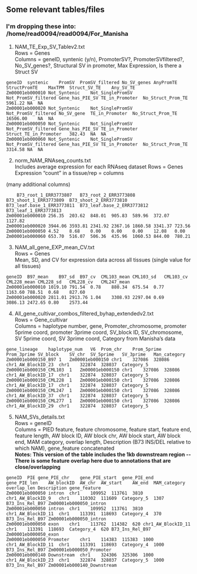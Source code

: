 ## Some relevant tables/files

### I'm dropping these into: /home/read0094/read0094/For_Manisha

1. NAM_TE_Exp_SV_Tablev2.txt\
Rows = Genes\
Columns = geneID, syntenic (y/n), PromoterSV?, PromoterSVfiltered?, No_SV_genes?, Structural SV in promoter, Max Expression, Is there a Struct SV

`````
geneID	syntenic	PromSV	PromSV_filtered	No_SV_genes	AnyPromTE	StructPromTE	MaxTPM	Struct_SV_TE	Any_SV_TE
Zm00001eb000010	Not_Syntenic	Not_SinglePromSV	Not_PromSV_filtered	Gene_has_PIE_SV	TE_in_Promoter	No_Struct_Prom_TE	5961.22	NA	NA
Zm00001eb000020	Not_Syntenic	Not_SinglePromSV	Not_PromSV_filtered	No_SV_gene	TE_in_Promoter	No_Struct_Prom_TE	16506.00	NA	NA
Zm00001eb000050	Not_Syntenic	Not_SinglePromSV	Not_PromSV_filtered	Gene_has_PIE_SV	TE_in_Promoter	Struct_TE_in_Promoter	382.43	NA	NA
Zm00001eb000060	Not_Syntenic	Not_SinglePromSV	Not_PromSV_filtered	Gene_has_PIE_SV	TE_in_Promoter	No_Struct_Prom_TE	3314.58	NA	NA
`````

2. norm_NAM_RNAseq_counts.txt\
Includes average expression for each RNAseq dataset
Rows = Genes\
Expression “count” in a tissue/rep = columns

(many additional columns)
`````
	B73_root_1_ERR3773807	B73_root_2_ERR3773808	B73_shoot_1_ERR3773809	B73_shoot_2_ERR3773810	B73_leaf.base_1_ERR3773811	B73_leaf.base_2_ERR3773812	B73_leaf_1_ERR3773813
Zm00001eb000010	256.35	203.62	848.01	905.83	589.96	372.07	1127.82
Zm00001eb000020	3944.06	3593.81	2341.92	2367.16	1860.58	3341.37	723.56
Zm00001eb000050	4.52	8.68	0.00	0.00	0.00	12.08	0.00
Zm00001eb000060	653.70	516.07	506.36	435.96	1060.53	844.00	780.21
`````

3. NAM_all_gene_EXP_mean_CV.txt\
Rows = Genes\
Mean, SD, and CV for expression data across all tissues (single value for all tissues)

`````
geneID	B97_mean	B97_sd	B97_cv	CML103_mean	CML103_sd	CML103_cv	CML228_mean	CML228_sd	CML228_cv	CML247_mean
Zm00001eb000010	1019.10	791.54	0.78	880.34	675.54	0.77	1163.60	788.51	0.68	827.60
Zm00001eb000020	2811.01	2913.76	1.04	3308.93	2297.04	0.69	3086.13	2472.65	0.80	2573.44
`````

4. All_gene_cultivar_combos_filtered_byhap_extendedv2.txt \
Rows = Gene_cultivar \
Columns = haplotype number, gene, Promoter_chromosome, promoter 5prime coord, promoter 3prime coord, SV_block ID, SV_chromosome, SV 5prime coord, SV 3prime coord, Category from Manisha’s data
`````
gene_lineage	haplotype_num	V6	Prom_chr	Prom_5prime	Prom_3prime	SV_block	SV_chr	SV_5prime	SV_3prime	Man_category
Zm00001eb000150_B97	1	Zm00001eb000150	chr1	327086	328086	chr1_AW_BlockID_23	chr1	322874	328037	Category_5
Zm00001eb000150_CML103	1	Zm00001eb000150	chr1	327086	328086	chr1_AW_BlockID_17	chr1	322874	328037	Category_5
Zm00001eb000150_CML228	1	Zm00001eb000150	chr1	327086	328086	chr1_AW_BlockID_17	chr1	322874	328037	Category_5
Zm00001eb000150_CML247	1	Zm00001eb000150	chr1	327086	328086	chr1_AW_BlockID_37	chr1	322874	328037	Category_5
Zm00001eb000150_CML277	1	Zm00001eb000150	chr1	327086	328086	chr1_AW_BlockID_29	chr1	322874	328037	Category_5
`````

5. NAM_SVs_details.txt \
Rows = geneID \
Columns = PIED feature, feature chromosome, feature start, feature end, feature length, AW block ID, AW block chr, AW block start, AW block end, MAM category, overlap length, Description (B73 INS/DEL relative to which NAM), gene_feature concatenated \
**Notes: This version of the table includes the 1kb downstream region -- There is some feature overlap here due to annotations that are close/overlapping**

`````
geneID	PIE	gene_PIE_chr	gene_PIE_start	gene_PIE_end	gene_PIE_len	AW_blockID	AW_chr	AW_start	AW_end	MAM_category	overlap_len	Description	gene_feature
Zm00001eb000050	intron	chr1	109952	113761	3810	chr1_AW_BlockID_9	chr1	110302	111609	Category_5	1307	B73_Ins_Rel_B97	Zm00001eb000050_intron
Zm00001eb000050	intron	chr1	109952	113761	3810	chr1_AW_BlockID_11	chr1	113391	118693	Category_4	370	B73_Ins_Rel_B97	Zm00001eb000050_intron
Zm00001eb000050	exon	chr1	113762	114382	620	chr1_AW_BlockID_11	chr1	113391	118693	Category_4	620	B73_Ins_Rel_B97	Zm00001eb000050_exon
Zm00001eb000050	Promoter	chr1	114383	115383	1000	chr1_AW_BlockID_11	chr1	113391	118693	Category_4	1000	B73_Ins_Rel_B97	Zm00001eb000050_Promoter
Zm00001eb000140	Downstream	chr1	324306	325306	1000	chr1_AW_BlockID_23	chr1	322874	328037	Category_5	1000	B73_Ins_Rel_B97	Zm00001eb000140_Downstream
`````
